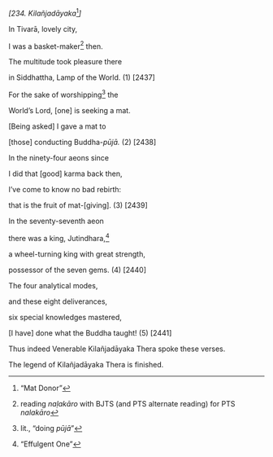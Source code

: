 *\[234. Kilañjadāyaka*[^1]*\]*

In Tivarā, lovely city,

I was a basket-maker[^2] then.

The multitude took pleasure there

in Siddhattha, Lamp of the World. (1) \[2437\]

For the sake of worshipping[^3] the

World’s Lord, \[one\] is seeking a mat.

\[Being asked\] I gave a mat to

\[those\] conducting Buddha-*pūjā.* (2) \[2438\]

In the ninety-four aeons since

I did that \[good\] karma back then,

I’ve come to know no bad rebirth:

that is the fruit of mat-\[giving\]. (3) \[2439\]

In the seventy-seventh aeon

there was a king, Jutindhara,[^4]

a wheel-turning king with great strength,

possessor of the seven gems. (4) \[2440\]

The four analytical modes,

and these eight deliverances,

six special knowledges mastered,

\[I have\] done what the Buddha taught! (5) \[2441\]

Thus indeed Venerable Kilañjadāyaka Thera spoke these verses.

The legend of Kilañjadāyaka Thera is finished.

[^1]: “Mat Donor”

[^2]: reading *naḷakāro* with BJTS (and PTS alternate reading) for PTS
    *nalakāro*

[^3]: lit., “doing *pūjā*”

[^4]: “Effulgent One”
